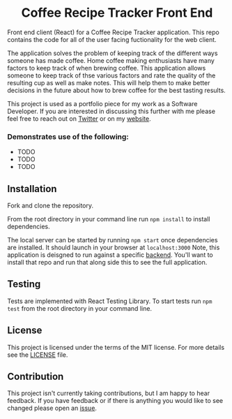 <h1 align="center">
    Coffee Recipe Tracker Front End
</h1>

Front end client (React) for a Coffee Recipe Tracker application. This repo contains the code for all of the user facing fuctionality for the web client.

The application solves the problem of keeping track of the different ways someone has made coffee. Home coffee making enthusiasts have many factors to keep track of when brewing coffee. This application allows someone to keep track of thse various factors and rate the quality of the resulting cup as well as make notes. This will help them to make better decisions in the future about how to brew coffee for the best tasting results.

This project is used as a portfolio piece for my work as a Software Developer. If you are interested in discussing this further with me please feel free to reach out on [Twitter](https://twitter.com/daveskull81) or on my [website](https://www.daveinden.com).

### Demonstrates use of the following:  
* TODO
* TODO
* TODO

## Installation

Fork and clone the repository.  

From the root directory in your command line run `npm install` to install dependencies.  

The local server can be started by running `npm start` once dependencies are installed. It should launch in your browser at `localhost:3000`
Note, this application is deisgned to run against a specific [backend](https://github.com/daveskull81/coffee-recipe-tracker-api). You'll want to install that repo and run that along side this to see the full application.

## Testing

Tests are implemented with React Testing Library. To start tests run `npm test` from the root directory in your command line.

## License

This project is licensed under the terms of the MIT license. For more details see the [LICENSE](https://github.com/daveskull81/coffee-recipe-tracker-front-end/blob/master/LICENSE) file.

## Contribution
This project isn't currently taking contributions, but I am happy to hear feedback. If you have feedback or if there is anything you would like to see changed please open an [issue](https://github.com/daveskull81/coffee-recipe-tracker-front-end/issues).